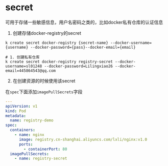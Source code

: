 # secret

可用于存储一些敏感信息，用户名密码之类的，比如docker私有仓库的认证信息


1. 创建存储docker-registry的secret

`k create secret docker-registry {secret-name} --docker-username={username} --docker-password={pass}--docker-email={email}`

```shell
# 1. 创建私有仓库
k create secret docker-registry registry-secret --docker-username=sl01248 --docker-password=Lilingxiao26 --docker-email=445864543@qq.com
```

2. 在创建资源的时候使用该secret

在`spec`下面添加`imagePullSecrets`字段

```yaml
---
apiVersion: v1
kind: Pod
metadata:
  name: registry-demo
spec:
  containers:
    - name: nginx
      image: registry.cn-shanghai.aliyuncs.com/lxli/nginx:v1.0
      ports:
        - containerPort: 80
  imagePullSecrets:
    - name: registry-secret
```